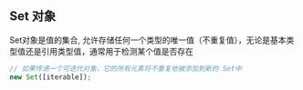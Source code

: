 
## Set 对象
Set对象是值的集合, 允许存储任何一个类型的唯一值（不重复值），无论是基本类型值还是引用类型值，通常用于检测某个值是否存在

```js
// 如果传递一个可迭代对象，它的所有元素将不重复地被添加到新的 Set中
new Set([iterable]);
```
